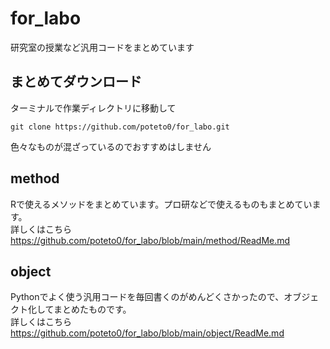 # for_labo
研究室の授業など汎用コードをまとめています

## まとめてダウンロード
ターミナルで作業ディレクトリに移動して
```
git clone https://github.com/poteto0/for_labo.git
```
色々なものが混ざっているのでおすすめはしません

## method
Rで使えるメソッドをまとめています。プロ研などで使えるものもまとめています。
<br>
詳しくはこちら
<br>
https://github.com/poteto0/for_labo/blob/main/method/ReadMe.md

## object
Pythonでよく使う汎用コードを毎回書くのがめんどくさかったので、オブジェクト化してまとめたものです。
<br>
詳しくはこちら
<br>
https://github.com/poteto0/for_labo/blob/main/object/ReadMe.md
